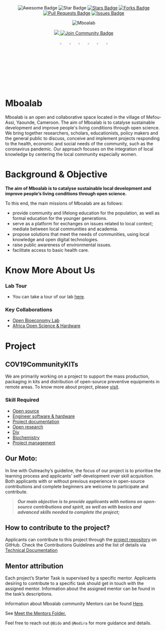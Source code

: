<div id="top" align="center">

<img src="https://cdn.rawgit.com/sindresorhus/awesome/d7305f38d29fed78fa85652e3a63e154dd8e8829/media/badge.svg" alt="Awesome Badge"/>
<img src="https://img.shields.io/static/v1?label=%F0%9F%8C%9F&message=Mboalab&style=style=flat&color=BC4E99" alt="Star Badge"/>
<a href="https://github.com/Mboalab/Mboalab_Outreachy-May-Aug-2022/stargazers"><img src="https://img.shields.io/github/stars/Mboalab/Mboalab_Outreachy-May-Aug-2022" alt="Stars Badge"/></a>
<a href="https://github.com/Mboalab/Mboalab_Outreachy-May-Aug-2022/network/members"><img src="https://img.shields.io/github/forks/Mboalab/Mboalab_Outreachy-May-Aug-2022" alt="Forks Badge"/></a>
<a href="https://github.com/Mboalab/Mboalab_Outreachy-May-Aug-2022/pulls"><img src="https://img.shields.io/github/issues-pr/Mboalab/Mboalab_Outreachy-May-Aug-2022" alt="Pull Requests Badge"/></a>
<a href="https://github.com/Mboalab/Mboalab_Outreachy-May-Aug-2022/issues"><img src="https://img.shields.io/github/issues/Mboalab/Mboalab_Outreachy-May-Aug-2022" alt="Issues Badge"/></a>

  ![Mboalab](https://user-images.githubusercontent.com/63330165/161022905-50be0130-c1f8-4beb-95ea-137e6c780d5e.jpg)

<a href="https://twitter.com/LabMboa" ><img src="https://img.shields.io/twitter/follow/LabMboa.svg?style=social" /> </a>
<a href="https://website-mboalab.vercel.app/"><img src="https://img.shields.io/discord/.svg?style=flat&label=Join%20Community&color=7289DA" alt="Join Community Badge"/></a>

  [<img src="https://upload.wikimedia.org/wikipedia/commons/8/83/Steam_icon_logo.svg" width="3.5%"/>](http://www.mboalab.africa/) &nbsp; [<img src="https://img.icons8.com/color/48/000000/twitter.png" width="3.5%"/>](https://twitter.com/LabMboa)  &nbsp; [<img src="https://img.icons8.com/color/48/000000/linkedin.png" width="3.5%"/>](https://www.linkedin.com/company/mboalab/)  &nbsp; [<img src="https://img.icons8.com/fluent/48/000000/facebook-new.png" width="3.5%"/>](https://www.facebook.com/mboalab/)  &nbsp; [<img src="https://img.icons8.com/fluent/48/000000/instagram-new.png" width="3.5%"/>](https://www.instagram.com/explore/tags/mboalab?igshid=YmMyMTA2M2Y=)  &nbsp;  [<img src="https://img.icons8.com/fluent/48/000000/gmail.png" width="3.5%"/>](mailto:thomasmboa@gmail.com)

  </div>

# Mboalab

Mboalab is an open and collaborative space located in the village of Mefou-Assi, Yaounde, Cameroon. The aim of Mboalab is to catalyse sustainable development and improve people's living conditions through open science. We bring together researchers, scholars, educationists, policy makers and the general public to discuss, conceive and implement projects responding to the health, economic and social needs of the community, such as the coronavirus pandemic. Our approach focuses on the integration of local knowledge by centering the local community especially women.

# Background & Objective

**The aim of Mboalab is to catalyse sustainable local development and improve people’s living conditions through open science.**

To this end, the main missions of Mboalab are as follows:

- provide community and lifelong education for the population, as well as formal education for the younger generations.
- serve as a platform for exchanges on issues related to local context; mediate between local communities and academia.
- propose solutions that meet the needs of communities, using local knowledge and open digital technologies.
- raise public awareness of environmental issues.
- facilitate access to basic health care.

# Know More About Us

### Lab Tour
-  You can take a tour of our lab [here](https://www.youtube.com/watch?v=Tfx-C--iELU).

### Key Collaborations
- [Open Bioeconomy Lab](https://openbioeconomy.org/)
- [Africa Open Science & Hardware](https://africaosh.com/)

# Project

## COV19CommunityKITs

We are primarily working on a project to support the mass production,  packaging in kits and distribution of open-source preventive equipments in remote areas. To know more about project, please [visit](https://app.jogl.io/project/217/COV19CommunityKITs).

### Skill Required
- [Open source](https://app.jogl.io/search/projects?refinementList[skills][0]=Open%20source)
- [Engineer software & hardware](https://app.jogl.io/search/projects?refinementList[skills][0]=Engineer%20software%20&%20hardware)
- [Project documentation](https://app.jogl.io/search/projects?refinementList[skills][0]=Project%20documentation)
- [Open research](https://app.jogl.io/search/projects?refinementList[skills][0]=Open%20research)
- [Diy](https://app.jogl.io/search/projects?refinementList[skills][0]=Diy)
- [Biochemistry](https://app.jogl.io/search/projects?refinementList[skills][0]=Biochemistry)
- [Project management](https://app.jogl.io/search/projects?refinementList[skills][0]=Project%20management%20skill)

## Our Moto:

In line with Outreachy’s guideline, the focus of our project is to prioritise the learning process and applicants' self-development over skill acquisition.
Both applicants with or without previous experience in open-source contributions and complete beginners are welcome to participate and contribute.

>**_Our main objective is to provide applicants with notions on open-source contributions and spirit, as well as with basics and advanced skills needed to complete the project;_**

## How to contribute to the project?
Applicants can contribute to this project through the [project repository](https://github.com/Mboalab/Mboalab_Outreachy-May-Aug-2022) on GitHub.
Check the Contributions Guidelines and the list of details via [Technical Documentation](https://docs.google.com/document/d/1fzB-AcfYNnsvqBlwyJZJR1SfuvpjYxxpONnv13bPGqg/edit?usp=sharing)

## Mentor attribution
Each project’s Starter Task is supervised by a specific mentor. Applicants desiring to contribute to a specific task should get in touch with the assigned mentor.
Information about the assigned mentor can be found in the task’s descriptions.

Information about Mboalab community Mentors can be found [Here](https://github.com/Mboalab/Mboalab_Outreachy-May-Aug-2022/tree/main/Meet_the_Mentors#readme).

See [Meet the Mentors Folder.](https://github.com/Mboalab/Mboalab_Outreachy-May-Aug-2022/tree/main/Meet_the_Mentors)

Feel free to reach out `@Bido` and `@Nodira` for more guidance and details.
